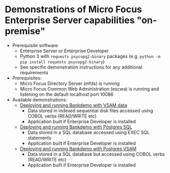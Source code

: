 # Demonstrations of Micro Focus Enterprise Server capabilities "on-premise"
- Prerequisite software: 
    - Enterprise Server or Enterprise Developer
    - Python 3 with `requests psycopg2-binary` packages (e.g. `python -m pip install requests psycopg2-binary`)
    - See specific demonstration instructions for any additional requirements
- Prerequisites: 
    - Micro Focus Directory Server (mfds) is running
    - Micro Focus Common Web Administration (escwa) is running and listening on the default localhost port 10086
- Available demonstrations:
    - [Deploying and running Bankdemo with VSAM data](vsam/README.md)
        - Data stored in indexed sequential disk files accessed using COBOL verbs (READ/WRITE etc)
       - Application built if Enterprise Developer is installed
     - [Deploying and running Bankdemo with Postgres SQL](psql/README.md) 
        - Data stored in a SQL database accessed using EXEC SQL statements
        - Application built if Enterprise Developer is installed
    - [Deploying and running Bankdemo with Postgres VSAM](psqlmfdbfh/README.md) 
        - Data stored in a SQL database but accessed using COBOL verbs (READ/WRITE etc)
        - Application built if Enterprise Developer is installed
    